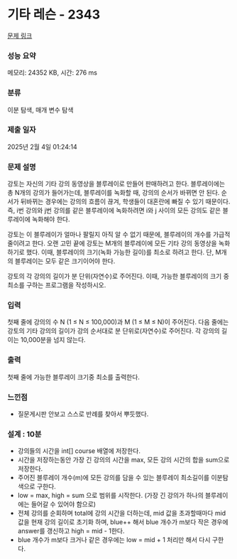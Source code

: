 # 기타 레슨 - 2343 

[문제 링크](https://www.acmicpc.net/problem/2343) 

### 성능 요약

메모리: 24352 KB, 시간: 276 ms

### 분류

이분 탐색, 매개 변수 탐색

### 제출 일자

2025년 2월 4일 01:24:14

### 문제 설명

<p>강토는 자신의 기타 강의 동영상을 블루레이로 만들어 판매하려고 한다. 블루레이에는 총 N개의 강의가 들어가는데, 블루레이를 녹화할 때, 강의의 순서가 바뀌면 안 된다. 순서가 뒤바뀌는 경우에는 강의의 흐름이 끊겨, 학생들이 대혼란에 빠질 수 있기 때문이다. 즉, i번 강의와 j번 강의를 같은 블루레이에 녹화하려면 i와 j 사이의 모든 강의도 같은 블루레이에 녹화해야 한다.</p>

<p>강토는 이 블루레이가 얼마나 팔릴지 아직 알 수 없기 때문에, 블루레이의 개수를 가급적 줄이려고 한다. 오랜 고민 끝에 강토는 M개의 블루레이에 모든 기타 강의 동영상을 녹화하기로 했다. 이때, 블루레이의 크기(녹화 가능한 길이)를 최소로 하려고 한다. 단, M개의 블루레이는 모두 같은 크기이어야 한다.</p>

<p>강토의 각 강의의 길이가 분 단위(자연수)로 주어진다. 이때, 가능한 블루레이의 크기 중 최소를 구하는 프로그램을 작성하시오.</p>

### 입력 

 <p>첫째 줄에 강의의 수 N (1 ≤ N ≤ 100,000)과 M (1 ≤ M ≤ N)이 주어진다. 다음 줄에는 강토의 기타 강의의 길이가 강의 순서대로 분 단위로(자연수)로 주어진다. 각 강의의 길이는 10,000분을 넘지 않는다.</p>

### 출력 

 <p>첫째 줄에 가능한 블루레이 크기중 최소를 출력한다.</p>

### 느낀점

- 질문게시판 안보고 스스로 반례를 찾아서 뿌듯했다.

### 설계 : 10분

- 강의들의 시간을 int[] course 배열에 저장한다.
- 시간을 저장하는동안 가장 긴 강의의 시간을 max, 모든 강의 시간의 합을 sum으로 저장한다.
- 주어진 블루레이 개수(m)에 모든 강의를 담을 수 있는 블루레이 최소길이를 이분탐색으로 구한다.
- low = max, high = sum 으로 범위를 시작한다. (가장 긴 강의가 하나의 블루레이에는 들어갈 수 있어야 함으로)
- 전체 강의를 순회하며 total에 강의 시간을 더하는데, mid 값을 초과할때마다 mid값을 현재 강의 길이로 초기화 하며, blue++ 해서 blue 개수가 m보다 작은 경우에 answer를 갱신하고 high = mid - 1한다.
- blue 개수가 m보다 크거나 같은 경우에는 low = mid + 1 처리만 해서 다시 구한다.